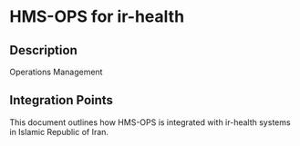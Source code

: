 # HMS-OPS for ir-health

## Description

Operations Management

## Integration Points

This document outlines how HMS-OPS is integrated with ir-health systems in Islamic Republic of Iran.
